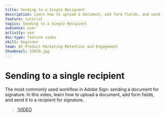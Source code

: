 ```yaml
---
title: Sending to a Single Recipient
description: Learn how to upload a document, add form fields, and send a document to a single recipient
feature: tutorial
topics: Sending to a Single Recipient
audience: user
activity: use
doc-type: feature video
skill: beginner
team: DC Product Marketing Retention and Engagement
thumbnail: 33659.jpg
---
```


# Sending to a single recipient

The most commonly used workflow in Adobe Sign: sending a document for signature. In this video, learn how to upload a document, add form fields, and send it to a recipient for signature.

>[!VIDEO](https://video.tv.adobe.com/v/33659?hidetitle=true)
